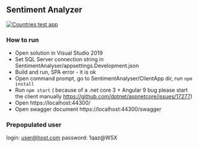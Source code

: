 ## Sentiment Analyzer

[![Countries test app](https://img.youtube.com/vi/mu3pTU7HIpY/0.jpg)](https://www.youtube.com/watch?v=mu3pTU7HIpY)

### How to run
- Open solution in Visual Studio 2019
- Set SQL Server connection string in SentimentAnalyser/appsettings.Development.json
- Build and run, SPA error - it is ok
- Open command prompt, go to SentimentAnalyser/ClientApp dir, run `npm install`
- Run `npm start` ( because of a .net core 3 + Angular 9 bug please start the client manually https://github.com/dotnet/aspnetcore/issues/17277)
- Open https://localhost:44300/
- Open swagger document https://localhost:44300/swagger

### Prepopulated user

login: user@host.com
password: 1qaz@WSX
